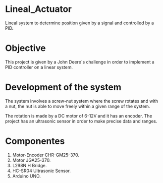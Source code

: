 # Lineal_Actuator
Lineal system to determine position given by a signal and controlled by a PID.

# Objective
This project is given by a John Deere´s challenge in order to implement a PID controller 
on a linear system.

# Development of the system
The system involves a screw-nut system where the screw rotates and with a nut,
the nut is able to move freely within a given range of the system.

The rotation is made by a DC motor of 6-12V and it has an encoder.
The project has an ultrasonic sensor in order to make precise data and ranges.

# Componentes
1. Motor-Encoder CHR-GM25-370.
2. Motor JGA25-370.
3. L298N H Bridge.
4. HC-SR04 Ultrasonic Sensor.
5. Arduino UNO.
